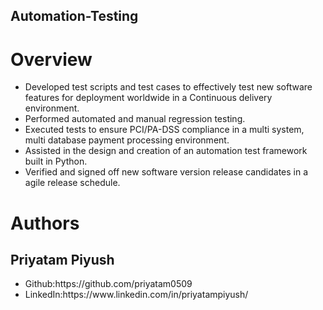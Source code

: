 ## Automation-Testing
# Overview
<ul>
<li> Developed test scripts and test cases to effectively test new software features for deployment worldwide in a Continuous delivery environment.</li>

<li>Performed automated and manual regression testing.</li>

<li>Executed tests to ensure PCI/PA-DSS compliance in a multi system, multi database payment processing environment.</li>

<li>Assisted in the design and creation of an automation test framework built in Python.</li>

<li>Verified and signed off new software version release candidates in a agile release schedule.</li>
</ul>

# Authors
## Priyatam Piyush
<ul>
<li>Github:https://github.com/priyatam0509</li>
<li>LinkedIn:https://www.linkedin.com/in/priyatampiyush/</li>
</ul>

